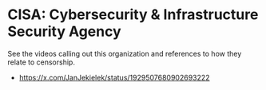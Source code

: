 # CISA: Cybersecurity & Infrastructure Security Agency

See the videos calling out this organization and references to how they relate to censorship.

* https://x.com/JanJekielek/status/1929507680902693222

 
